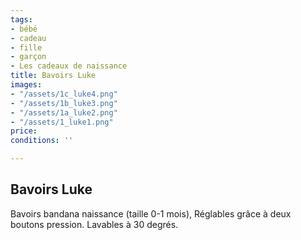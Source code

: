 ```yaml
---
tags:
- bébé
- cadeau
- fille
- garçon
- Les cadeaux de naissance
title: Bavoirs Luke
images:
- "/assets/1c_luke4.png"
- "/assets/1b_luke3.png"
- "/assets/1a_luke2.png"
- "/assets/1_luke1.png"
price: 
conditions: ''

---
```

## Bavoirs Luke

Bavoirs bandana naissance (taille 0-1 mois), Réglables grâce à deux boutons pression. Lavables à 30 degrés.